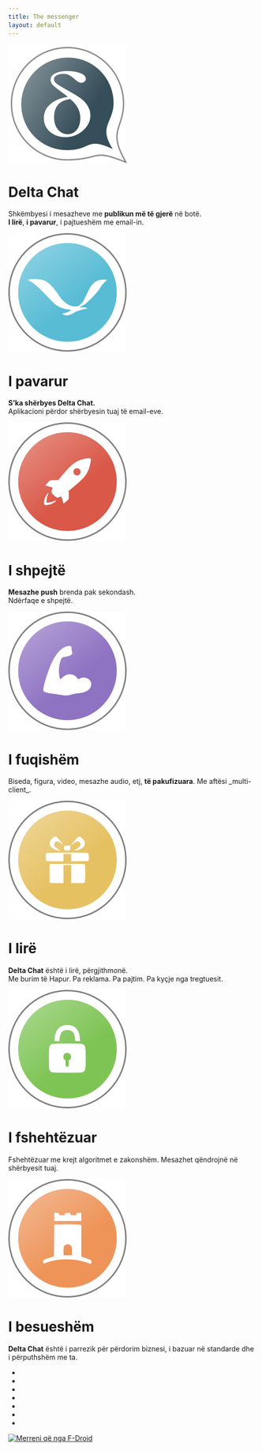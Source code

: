 ```yaml
---
title: The messenger
layout: default
---
```


<!-- The content slider must have exactly 7 pages! -->
<!-- START OF CONTENT SLIDER -->
<link rel="stylesheet" property="stylesheet" href="../assets/css/content-slider.css" type="text/css" />
<div id="contentContainer"><div id="contentWrapper">

<div>
   <img src="../assets/home/intro1.png" alt="" />
   <h1>Delta Chat</h1>
   <p>Shkëmbyesi i mesazheve me <b>publikun më të gjerë</b> në botë.<br/><b>I lirë</b>, <b>i pavarur</b>, i pajtueshëm me email-in.</p>
</div>

<div>
   <img src="../assets/home/intro2.png" alt="" />
   <h1>I pavarur</h1>
   <!-- <p><b>No dependencies</b> to foreign computers or services. The app only uses your email-server.</p> -->
   <p><b>S’ka shërbyes Delta Chat.</b><br/>Aplikacioni përdor shërbyesin tuaj të email-eve.</p>
</div>

<div>
   <img src="../assets/home/intro3.png" alt="" />
   <h1>I shpejtë</h1>
   <p><b>Mesazhe push</b> brenda pak sekondash.<br/>Ndërfaqe e shpejtë.</p>
</div>

<div>
   <img src="../assets/home/intro4.png" alt="" />
   <h1>I fuqishëm</h1>
   <p>Biseda, figura, video, mesazhe audio, etj, <b>të pakufizuara</b>. Me aftësi _multi-client_.</p>
</div>

<div>
   <img src="../assets/home/intro5.png" alt="" />
   <h1>I lirë</h1>
   <p><b>Delta Chat</b> është i lirë, përgjithmonë.<br/>Me burim të Hapur. Pa reklama. Pa pajtim. Pa kyçje nga tregtuesit.</p>
</div>

<div>
   <img src="../assets/home/intro6.png" alt="" />
   <h1>I fshehtëzuar</h1>
   <p>Fshehtëzuar me krejt algoritmet e zakonshëm. Mesazhet qëndrojnë në shërbyesit tuaj.</p>
</div>

<div>
   <img src="../assets/home/intro7.png" alt="" />
   <h1>I besueshëm</h1>
   <p><b>Delta Chat</b> është i parrezik për përdorim biznesi, i bazuar në standarde dhe i përputhshëm me ta.</p>
</div>

</div></div>

<div id="navLinks">
  <ul>
    <li class="itemLinks" data-pos="0"></li>
    <li class="itemLinks" data-pos="1"></li>
    <li class="itemLinks" data-pos="2"></li>
    <li class="itemLinks" data-pos="3"></li>
    <li class="itemLinks" data-pos="4"></li>
    <li class="itemLinks" data-pos="5"></li>
    <li class="itemLinks" data-pos="6"></li>
  </ul>
</div>
<script src="../assets/css/content-slider.js"></script>
<!-- END OF CONTENT SLIDER -->

[<img src="../assets/home/get-it-on-fdroid.png" alt="Merreni që nga F-Droid" width="200" />](download)
